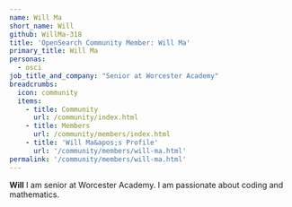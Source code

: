```yaml
---
name: Will Ma
short_name: Will
github: WillMa-318
title: 'OpenSearch Community Member: Will Ma'
primary_title: Will Ma
personas:
  - osci
job_title_and_company: "Senior at Worcester Academy"
breadcrumbs:
  icon: community
  items:
    - title: Community
      url: /community/index.html
    - title: Members
      url: /community/members/index.html
    - title: 'Will Ma&apos;s Profile'
      url: '/community/members/will-ma.html'
permalink: '/community/members/will-ma.html'
---
```


**Will** I am senior at Worcester Academy. I am passionate about coding and mathematics.
